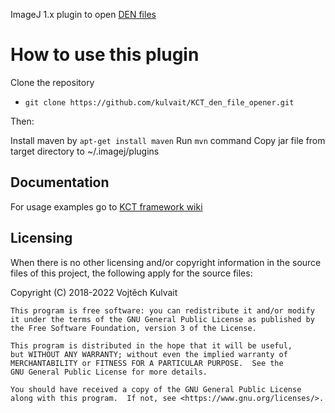 ImageJ 1.x plugin to open [DEN files](https://kulvait.github.io/KCT_doc/den-format.html)

How to use this plugin
======================

Clone the repository

* `git clone https://github.com/kulvait/KCT_den_file_opener.git`

Then:

Install maven by `apt-get install maven`
Run `mvn` command
Copy jar file from target directory to ~/.imagej/plugins 

## Documentation

For usage examples go to [KCT framework wiki](https://kulvait.github.io/KCT_doc/)

## Licensing

When there is no other licensing and/or copyright information in the source files of this project, the following apply for the source files:

Copyright (C) 2018-2022 Vojtěch Kulvait

    This program is free software: you can redistribute it and/or modify
    it under the terms of the GNU General Public License as published by
    the Free Software Foundation, version 3 of the License.

    This program is distributed in the hope that it will be useful,
    but WITHOUT ANY WARRANTY; without even the implied warranty of
    MERCHANTABILITY or FITNESS FOR A PARTICULAR PURPOSE.  See the
    GNU General Public License for more details.

    You should have received a copy of the GNU General Public License
    along with this program.  If not, see <https://www.gnu.org/licenses/>.
